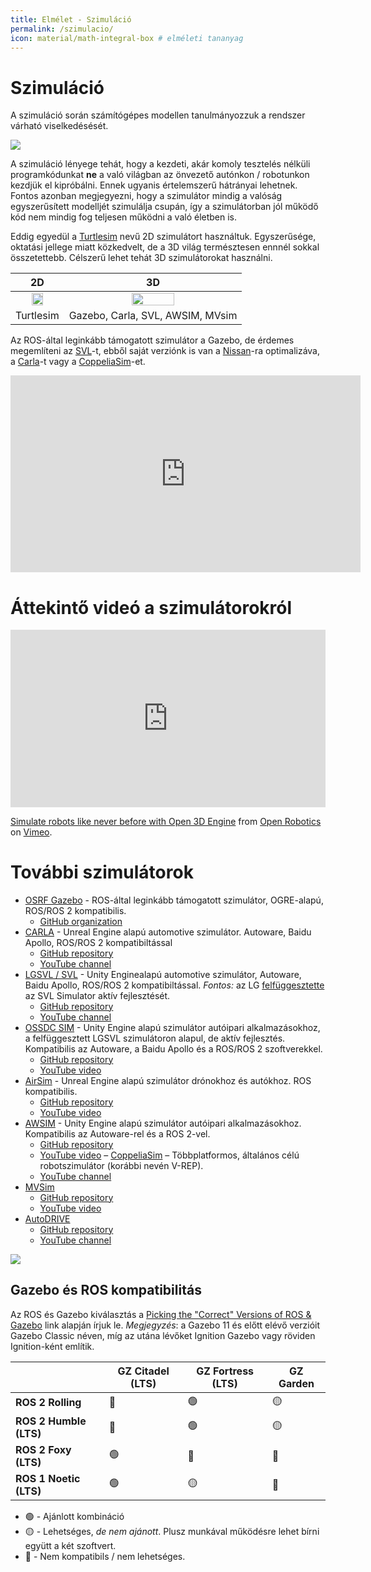```yaml
---
title: Elmélet - Szimuláció
permalink: /szimulacio/
icon: material/math-integral-box # elméleti tananyag
---
```



# Szimuláció

A szimuláció során számítógépes modellen tanulmányozzuk a rendszer várható viselkedésését.

![](/ajr/assets/images_common/overview12.svg)

A szimuláció lényege tehát, hogy a kezdeti, akár komoly tesztelés nélküli programkódunkat **ne** a való világban az önvezető autónkon / robotunkon kezdjük el kipróbálni. Ennek ugyanis értelemszerű hátrányai lehetnek. Fontos azonban megjegyezni, hogy a szimulátor mindig a valóság egyszerűsített modelljét szimulálja csupán, így a szimulátorban jól működő kód nem mindig fog teljesen működni a való életben is.

Eddig egyedül a [Turtlesim](https://docs.ros.org/en/foxy/Tutorials/Beginner-CLI-Tools/Introducing-Turtlesim/Introducing-Turtlesim.html) nevű 2D szimulátort használtuk. Egyszerűsége, oktatási jellege miatt közkedvelt, de a 3D világ természtesen ennnél sokkal összetettebb. Célszerű lehet tehát 3D szimulátorokat használni. 

| 2D | 3D |
|:---:|:---:|
| <img src="https://docs.ros.org/en/foxy/_images/new_pen.png" width="50%"> | <img src="https://tier4.github.io/AWSIM/GettingStarted/QuickStartDemo/Image_0.png" width="50%">  |
| Turtlesim  | Gazebo, Carla, SVL, AWSIM, MVsim |

Az ROS-által leginkább támogatott szimulátor a Gazebo, de érdemes megemlíteni az [SVL](https://github.com/lgsvl/simulator)-t, ebből saját verziónk is van a [Nissan](https://github.com/szenergy/nissanleaf-lgsvl)-ra optimalizáva, a [Carla](https://github.com/carla-simulator)-t vagy a [CoppeliaSim](https://www.coppeliarobotics.com/)-et.


<iframe width="560" height="315" src="https://www.youtube.com/embed/QD9iCauN0K8?rel=0" title="YouTube video player" frameborder="0" allow="accelerometer; autoplay; clipboard-write; encrypted-media; gyroscope; picture-in-picture" allowfullscreen></iframe>

# Áttekintő videó a szimulátorokról

<div style="padding:56.25% 0 0 0;position:relative;"><iframe src="https://player.vimeo.com/video/879001753?h=80b62256e1" style="position:absolute;top:0;left:0;width:100%;height:100%;" frameborder="0" allow="autoplay; fullscreen; picture-in-picture" allowfullscreen></iframe></div><script src="https://player.vimeo.com/api/player.js"></script>
<p><a href="https://vimeo.com/879001753">Simulate robots like never before with Open 3D Engine</a> from <a href="https://vimeo.com/osrfoundation">Open Robotics</a> on <a href="https://vimeo.com">Vimeo</a>.</p>

# További szimulátorok

- [OSRF Gazebo](http://gazebosim.org/) - ROS-által leginkább támogatott szimulátor, OGRE-alapú, ROS/ROS 2 kompatibilis.
  - [GitHub organization](https://github.com/gazebosim)
- [CARLA](https://carla.org/) - Unreal Engine alapú automotive szimulátor. Autoware, Baidu Apollo, ROS/ROS 2 kompatibiltással
  - [GitHub repository ](https://github.com/carla-simulator/carla)
  - [YouTube channel](https://www.youtube.com/channel/UC1llP9ekCwt8nEJzMJBQekg)
- [LGSVL / SVL](https://www.lgsvlsimulator.com/) - Unity Enginealapú automotive szimulátor, Autoware, Baidu Apollo, ROS/ROS 2 kompatibiltással. *Fontos:* az LG [felfüggesztette](https://www.svlsimulator.com/news/2022-01-20-svl-simulator-sunset) az SVL Simulator aktív fejlesztését.
  - [GitHub repository](https://github.com/lgsvl/simulator)
  - [YouTube channel](https://www.youtube.com/c/LGSVLSimulator)
- [OSSDC SIM](https://github.com/OSSDC/OSSDC-SIM) - Unity Engine alapú szimulátor autóipari alkalmazásokhoz, a felfüggesztett LGSVL szimulátoron alapul, de aktív fejlesztés. Kompatibilis az Autoware, a Baidu Apollo és a ROS/ROS 2 szoftverekkel.
   - [GitHub repository](https://github.com/OSSDC/OSSDC-SIM)
   - [YouTube video](https://www.youtube.com/watch?v=fU_C38WEwGw)
- [AirSim](https://microsoft.github.io/AirSim) - Unreal Engine alapú szimulátor drónokhoz és autókhoz. ROS kompatibilis.
   - [GitHub repository](https://github.com/microsoft/AirSim)
   - [YouTube video](https://www.youtube.com/watch?v=gnz1X3UNM5Y)
- [AWSIM](https://tier4.github.io/AWSIM) - Unity Engine alapú szimulátor autóipari alkalmazásokhoz. Kompatibilis az Autoware-rel és a ROS 2-vel.
   - [GitHub repository](https://github.com/tier4/AWSIM)
   - [YouTube video](https://www.youtube.com/watch?v=FH7aBWDmSNA)
– [CoppeliaSim](https://www.coppeliarobotics.com/coppeliaSim) – Többplatformos, általános célú robotszimulátor (korábbi nevén V-REP).
   - [YouTube channel](https://www.youtube.com/user/VirtualRobotPlatform)
- [MVSim](https://mvsimulator.readthedocs.io/)
   - [GitHub repository](https://github.com/MRPT/mvsim)
   - [YouTube video](https://www.youtube.com/watch?v=OzOG9V1h11g&list=PLOJ3GF0x2_eWvaxrKFb4BPzd4W9ss8jyc&index=6&ab_channel=JoseLuisBlanco)
- [AutoDRIVE](https://autodrive-ecosystem.github.io/)
  - [GitHub repository](https://github.com/Tinker-Twins/AutoDRIVE)
  - [YouTube channel](https://www.youtube.com/@AutoDRIVE-Ecosystem)

![](https://mrpt.github.io/mvsim-models/anims/warehouse-demo-mvsim.gif)


## Gazebo és ROS kompatibilitás

Az ROS és Gazebo kiválasztás a [Picking the "Correct" Versions of ROS & Gazebo](https://gazebosim.org/docs/garden/ros_installation) link alapján írjuk le.
*Megjegyzés*: a Gazebo 11 és előtt elévő verzióit Gazebo Classic néven, míg az utána lévőket Ignition Gazebo vagy röviden Ignition-ként említik.


| | **GZ Citadel (LTS)**  | **GZ Fortress (LTS)**   | **GZ Garden**   |
|---|---|---|---|
| **ROS 2 Rolling**       | 🔴 | 🟢 | 🟡 |
| **ROS 2 Humble (LTS)**  | 🔴 | 🟢 | 🟡 |
| **ROS 2 Foxy (LTS)**    | 🟢 | 🔴 | 🔴 |
| **ROS 1 Noetic (LTS)**  | 🟢 | 🟡 | 🔴 |


* 🟢 - Ajánlott kombináció
* 🟡 - Lehetséges, *de nem ajánott*. Plusz munkával működésre lehet bírni együtt a két szoftvert.
* 🔴 - Nem kompatibils / nem lehetséges.

